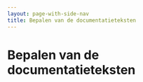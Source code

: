 ```yaml
---
layout: page-with-side-nav
title: Bepalen van de documentatieteksten
---
```

# Bepalen van de documentatieteksten


